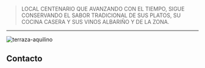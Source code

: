 <BaseHeader/>

> LOCAL CENTENARIO QUE AVANZANDO CON EL TIEMPO, SIGUE CONSERVANDO EL SABOR TRADICIONAL DE SUS PLATOS, SU COCINA CASERA Y SUS VINOS ALBARIÑO Y DE LA ZONA.

---

<BaseCardHome/>

![terraza-aquilino](/img/terraza-aquilino.jpg)

## Contacto
<BaseContactData/>

<BaseContactMap/>

<BaseFooter/>